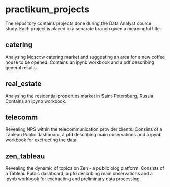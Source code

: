 # practikum_projects

The repository contains projects done during the Data Analyst cource study.
Each project is placed in a separate branch given a meaningful title.

## catering

Analysing Moscow catering market and suggesting an area for a new coffee house to be opened.
Contains an ipynb workbook and a pdf describing general results.

## real_estate

Analysing the residential properties market in Saint-Petersburg, Russia
Contains an ipynb workbook.

## telecomm

Revealing NPS within the telecommunication provider clients.
Consists of a Tableau Public dashboard, a pfd describing main observations and a ipynb workbook for exctracting the data.

## zen_tableau

Revealing the dynamic of topics on Zen - a public blog platform.
Consists of a Tableau Public dashboard, a pfd describing main observations and a ipynb workbook for exctracting and preliminary data processing.
